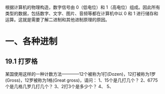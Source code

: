 根据计算机的物理构造，数字信号由 0（低电位）和 1（高电位）组成。因此所有类型的数据，包括数字、文字、图片、音频等都在计算机中以 0 和 1 进行储存和运算。这就是需要了解二进制和其他进制原理的原因。
# 一、各种进制
## 19.1 打罗格
某国使用这样的一种计数方法————12个被称为1打(Dozen)，12打被称为1罗(Gross)，12罗被称为1格(Great gross)，请问：
1、15个是几打几个？
2、6775个是几格几罗几打几个？
3、2打3个是多少个？
4、
5、
